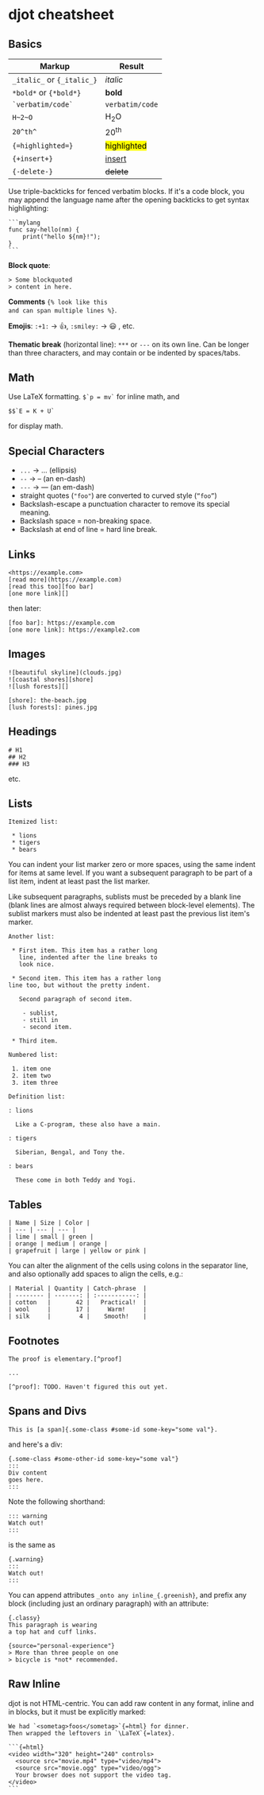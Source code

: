 # djot cheatsheet

## Basics

| Markup | Result |
| --- | --- |
| `_italic_` or `{_italic_}` | *italic* |
| `*bold*` or `{*bold*}` | **bold** |
| `` `verbatim/code` `` | `verbatim/code` |
| `H~2~O` | H<sub>2</sub>O |
| `20^th^` | 20<sup>th</sup> |
| `{=highlighted=}` | <mark>highlighted</mark> |
| `{+insert+}` | <ins>insert</ins> |
| `{-delete-}` | <del>delete</del> |

Use triple-backticks for fenced verbatim blocks. If it's a code
block, you may append the language name after the opening backticks
to get syntax highlighting:

~~~~~~
```mylang
func say-hello(nm) {
    print("hello ${nm}!");
}
```
~~~~~~

**Block quote**:

~~~
> Some blockquoted
> content in here.
~~~

**Comments** `{% look like this`\
`and can span multiple lines %}`.

**Emojis**: `:+1:` → 👍, `:smiley:` → 😃 , etc.

**Thematic break** (horizontal line): `***` or `---` on its own line.
Can be longer than three characters, and may contain or be indented
by spaces/tabs.



## Math

Use LaTeX formatting. `` $`p = mv` `` for inline math, and

`` $$`E = K + U` ``

for display math.


## Special Characters

  * `...` → … (ellipsis)
  * `--` → – (an en-dash)
  * `---` → — (an em-dash)
  * straight quotes (`"foo"`) are converted to curved style (`“foo”`)
  * Backslash-escape a punctuation character to remove
    its special meaning.
  * Backslash space = non-breaking space.
  * Backslash at end of line = hard line break.

## Links

~~~
<https://example.com>
[read more](https://example.com)
[read this too][foo bar]
[one more link][]
~~~

then later:

~~~
[foo bar]: https://example.com
[one more link]: https://example2.com
~~~

## Images

~~~
![beautiful skyline](clouds.jpg)
![coastal shores][shore]
![lush forests][]

[shore]: the-beach.jpg
[lush forests]: pines.jpg
~~~

## Headings

~~~
# H1
## H2
### H3
~~~

etc.

## Lists

~~~
Itemized list:

 * lions
 * tigers
 * bears
~~~

You can indent your list marker zero or more spaces, using the same
indent for items at same level. If you want a subsequent paragraph to
be part of a list item, indent at least past the list marker.

Like subsequent paragraphs, sublists must be preceded by a blank line
(blank lines are almost always required between block-level elements).
The sublist markers must also be indented at least past the previous
list item's marker.

~~~ 
Another list:

 * First item. This item has a rather long
   line, indented after the line breaks to
   look nice.

 * Second item. This item has a rather long
line too, but without the pretty indent.
 
   Second paragraph of second item.

    - sublist,
    - still in
    - second item.

 * Third item.

Numbered list:

 1. item one
 2. item two
 3. item three

Definition list:

: lions

  Like a C-program, these also have a main.
  
: tigers

  Siberian, Bengal, and Tony the.
  
: bears

  These come in both Teddy and Yogi.
~~~

## Tables

~~~
| Name | Size | Color |
| --- | --- | --- |
| lime | small | green |
| orange | medium | orange |
| grapefruit | large | yellow or pink |
~~~

You can alter the alignment of the cells using colons in the
separator line, and also optionally add spaces to align the cells,
e.g.:

~~~
| Material | Quantity | Catch-phrase  |
| -------- | -------: | :-----------: |
| cotton   |       42 |   Practical!  |
| wool     |       17 |     Warm!     |
| silk     |        4 |    Smooth!    |
~~~


## Footnotes

~~~
The proof is elementary.[^proof]

...

[^proof]: TODO. Haven't figured this out yet.
~~~


## Spans and Divs

~~~
This is [a span]{.some-class #some-id some-key="some val"}.
~~~

and here's a div:

~~~
{.some-class #some-other-id some-key="some val"}
:::
Div content
goes here.
:::
~~~

Note the following shorthand:

~~~
::: warning
Watch out!
:::
~~~

is the same as

~~~
{.warning}
:::
Watch out!
:::
~~~

You can append attributes `_onto any inline_{.greenish}`,
and prefix any block (including just an ordinary paragraph)
with an attribute:

~~~
{.classy}
This paragraph is wearing
a top hat and cuff links.

{source="personal-experience"}
> More than three people on one
> bicycle is *not* recommended.
~~~


## Raw Inline

djot is not HTML-centric. You can add raw content in any format,
inline and in blocks, but it must be explicitly marked:

~~~~~~
We had `<sometag>foos</sometag>`{=html} for dinner.
Then wrapped the leftovers in `\LaTeX`{=latex}.

```{=html}
<video width="320" height="240" controls>
  <source src="movie.mp4" type="video/mp4">
  <source src="movie.ogg" type="video/ogg">
  Your browser does not support the video tag.
</video>
```
~~~~~~
